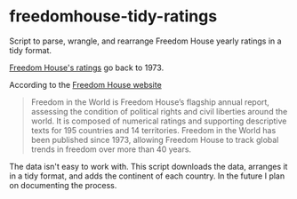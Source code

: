# freedomhouse-tidy-ratings

Script to parse, wrangle, and rearrange Freedom House yearly ratings in a tidy format.

[Freedom House's ratings](https://freedomhouse.org/sites/default/files/Country%20and%20Territory%20Ratings%20and%20Statuses%20FIW1973-2018.xlsx) go back to 1973. 

According to the [Freedom House website](https://freedomhouse.org/report-types/freedom-world)

> Freedom in the World is Freedom House’s flagship annual report, assessing the condition of political rights and civil liberties around the world. It is composed of numerical ratings and supporting descriptive texts for 195 countries and 14 territories. Freedom in the World has been published since 1973, allowing Freedom House to track global trends in freedom over more than 40 years.

The data isn't easy to work with. This script downloads the data, arranges it in a tidy format, and adds the continent of each country. In the future I plan on documenting the process.
